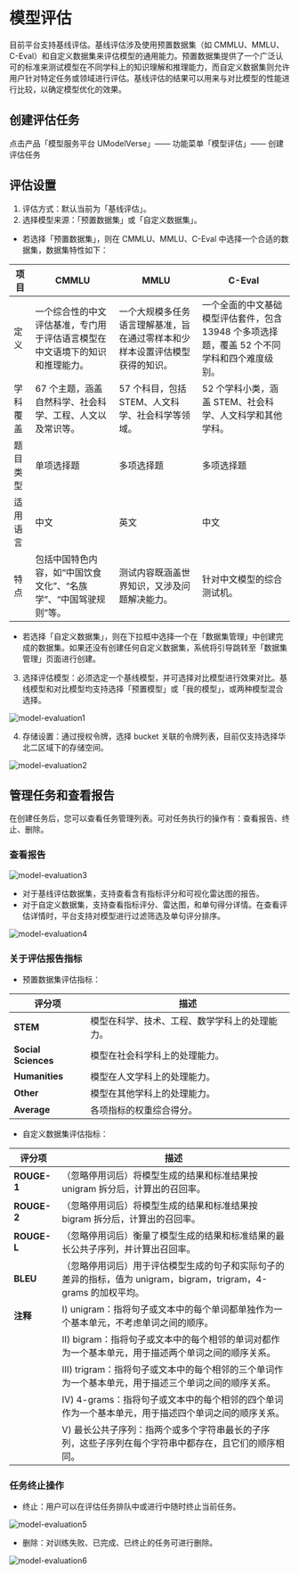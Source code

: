 # 模型评估

目前平台支持基线评估。基线评估涉及使用预置数据集（如 CMMLU、MMLU、C-Eval）和自定义数据集来评估模型的通用能力。预置数据集提供了一个广泛认可的标准来测试模型在不同学科上的知识理解和推理能力，而自定义数据集则允许用户针对特定任务或领域进行评估。基线评估的结果可以用来与对比模型的性能进行比较，以确定模型优化的效果。

## 创建评估任务

点击产品「模型服务平台 UModelVerse」—— 功能菜单「模型评估」—— 创建评估任务

## 评估设置

1. 评估方式：默认当前为「基线评估」。
2. 选择模型来源：「预置数据集」或「自定义数据集」。
- 若选择「预置数据集」，则在 CMMLU、MMLU、C-Eval 中选择一个合适的数据集，数据集特性如下：

| 项目      | CMMLU                                                                 | MMLU                                                                 | C-Eval                                                                 |
|-----------|----------------------------------------------------------------------|----------------------------------------------------------------------|----------------------------------------------------------------------|
| 定义      | 一个综合性的中文评估基准，专门用于评估语言模型在中文语境下的知识和推理能力。 | 一个大规模多任务语言理解基准，旨在通过零样本和少样本设置评估模型获得的知识。 | 一个全面的中文基础模型评估套件，包含 13948 个多项选择题，覆盖 52 个不同学科和四个难度级别。 |
| 学科覆盖  | 67 个主题，涵盖自然科学、社会科学、工程、人文以及常识等。 | 57 个科目，包括 STEM、人文科学、社会科学等领域。 | 52 个学科小类，涵盖 STEM、社会科学、人文科学和其他学科。 |
| 题目类型 | 单项选择题 | 多项选择题 | 多项选择题 |
| 适用语言  | 中文 | 英文 | 中文 |
| 特点      | 包括中国特色内容，如“中国饮食文化”、“名族学”、“中国驾驶规则”等。 | 测试内容既涵盖世界知识，又涉及问题解决能力。 | 针对中文模型的综合测试机。 |

   - 若选择「自定义数据集」，则在下拉框中选择一个在「数据集管理」中创建完成的数据集。如果还没有创建任何自定义数据集，系统将引导跳转至「数据集管理」页面进行创建。
3. 选择评估模型：必须选定一个基线模型，并可选择对比模型进行效果对比。基线模型和对比模型均支持选择「预置模型」或「我的模型」，或两种模型混合选择。

![model-evaluation1](https://www-s.ucloud.cn/2025/01/e3334ff6f462e303be21793a40892808_1736846738710.png)

4. 存储设置：通过授权令牌，选择 bucket 关联的令牌列表，目前仅支持选择华北二区域下的存储空间。

![model-evaluation2](https://www-s.ucloud.cn/2025/01/5c6aa18a3dd688bf1cdad6f2cdfbaf02_1736846738712.png)

## 管理任务和查看报告

在创建任务后，您可以查看任务管理列表。可对任务执行的操作有：查看报告、终止、删除。

### 查看报告

![model-evaluation3](https://www-s.ucloud.cn/2025/01/029a3c76110c913681932c548eff6048_1736846738708.png)

- 对于基线评估数据集，支持查看含有指标评分和可视化雷达图的报告。
- 对于自定义数据集，支持查看指标评分、雷达图，和单句得分详情。在查看评估详情时，平台支持对模型进行过滤筛选及单句评分排序。

![model-evaluation4](https://www-s.ucloud.cn/2025/01/82c9963d5219ce1a355db25f7150274b_1736846738724.png)

### 关于评估报告指标

- 预置数据集评估指标：

| 评分项         | 描述                                                      |
|---------------|--------------------------------------------------------------|
| **STEM**      | 模型在科学、技术、工程、数学学科上的处理能力。               |
| **Social Sciences** | 模型在社会科学科上的处理能力。                             |
| **Humanities** | 模型在人文学科上的处理能力。                                 |
| **Other**     | 模型在其他学科上的处理能力。                                 |
| **Average**   | 各项指标的权重综合得分。                                     |

- 自定义数据集评估指标：

| 评分项    | 描述                                                                 |
|-----------|----------------------------------------------------------------------|
| **ROUGE-1** | （忽略停用词后）将模型生成的结果和标准结果按 unigram 拆分后，计算出的召回率。 |
| **ROUGE-2** | （忽略停用词后）将模型生成的结果和标准结果按 bigram 拆分后，计算出的召回率。 |
| **ROUGE-L** | （忽略停用词后）衡量了模型生成的结果和标准结果的最长公共子序列，并计算出召回率。 |
| **BLEU**   | （忽略停用词后）用于评估模型生成的句子和实际句子的差异的指标，值为 unigram，bigram，trigram，4-grams 的加权平均。 |
| **注释**   | Ⅰ) unigram：指将句子或文本中的每个单词都单独作为一个基本单元，不考虑单词之间的顺序。 |
|           | Ⅱ) bigram：指将句子或文本中的每个相邻的单词对都作为一个基本单元，用于描述两个单词之间的顺序关系。 |
|           | Ⅲ) trigram：指将句子或文本中的每个相邻的三个单词作为一个基本单元，用于描述三个单词之间的顺序关系。 |
|           | Ⅳ) 4-grams：指将句子或文本中的每个相邻的四个单词作为一个基本单元，用于描述四个单词之间的顺序关系。 |
|           | Ⅴ) 最长公共子序列：指两个或多个字符串最长的子序列，这些子序列在每个字符串中都存在，且它们的顺序相同。 |

### 任务终止操作

- 终止：用户可以在评估任务排队中或进行中随时终止当前任务。

![model-evaluation5](https://www-s.ucloud.cn/2025/01/4fc6213ca15e67ac7f67f5eaf95dfa9a_1736846738729.png)

- 删除：对训练失败、已完成、已终止的任务可进行删除。

![model-evaluation6](https://www-s.ucloud.cn/2025/01/0ffccbdecb94181e9d453f4cb5bdff2d_1736846738740.png)

